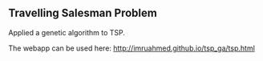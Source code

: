 ## Travelling Salesman Problem

Applied a genetic algorithm to TSP.

The webapp can be used here: http://imruahmed.github.io/tsp_ga/tsp.html
